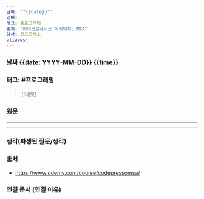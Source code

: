 ```yaml
---
날짜: '"{{date}}"'
넘버: 
태그: 프로그래밍
출처: "마이크로서비스 아키텍처: MSA"
강사: 코드프레소
aliases:
---
```

### 날짜 {{date: YYYY-MM-DD}} {{time}}

### 태그: #프로그래밍 

>[!메모]
>

### 원문
---




---
### 생각(파생된 질문/생각)

### 출처
- https://www.udemy.com/course/codepressomsa/

### 연결 문서 (연결 이유)
